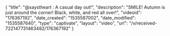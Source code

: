 {
    "title": "@saystheart : A casual day out!",
    "description": "SMILE! Autumn is just around the corner! Black, white, and red all over!",
    "videoid": "176367192",
    "date_created": "1535587002",
    "date_modified": "1535587640",
    "type": "captivate",
    "layout": "video",
    "url": "\/v\/received-722147731463482\/176367192"
}